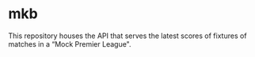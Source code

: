 # mkb
This repository houses the API that serves the latest scores of fixtures of matches in a “Mock Premier League".